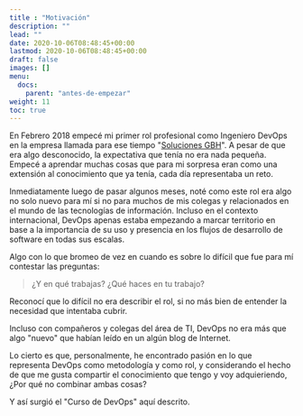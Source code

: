```yaml
---
title : "Motivación"
description: ""
lead: ""
date: 2020-10-06T08:48:45+00:00
lastmod: 2020-10-06T08:48:45+00:00
draft: false
images: []
menu:
  docs:
    parent: "antes-de-empezar"
weight: 11
toc: true
---
```


En Febrero 2018 empecé mi primer rol profesional como Ingeniero DevOps en la empresa llamada para ese tiempo "[Soluciones GBH]". A pesar de que era algo desconocido, la expectativa que tenía no era nada pequeña. Empecé a aprendar muchas cosas que para mi sorpresa eran como una extensión al conocimiento que ya tenía, cada día representaba un reto.

Inmediatamente luego de pasar algunos meses, noté como este rol era algo no solo
nuevo para mí si no para muchos de mis colegas y relacionados en el mundo de las tecnologías de información. Incluso en el contexto internacional, DevOps apenas estaba empezando a marcar territorio en base a la importancia de su uso y presencia en los flujos de desarrollo de software en todas sus escalas.

Algo con lo que bromeo de vez en cuando es sobre lo difícil que fue para mí contestar
las preguntas:

> ¿Y en qué trabajas? ¿Qué haces en tu trabajo?

Reconocí que lo difícil no era describir el rol, si no más bien de entender la necesidad que intentaba cubrir.

Incluso con compañeros y colegas del área de TI, DevOps no era más que algo "nuevo" que habían leído en un algún blog de Internet.

Lo cierto es que, personalmente, he encontrado pasión en lo que representa DevOps como metodología y como rol, y considerando el hecho de que me gusta compartir el conocimiento que tengo y voy adquieriendo, ¿Por qué no combinar ambas cosas?

Y así surgió el "Curso de DevOps" aquí descrito.

<!-- Referencias -->
[Soluciones GBH]: ../../referencias/enlaces#gbh
